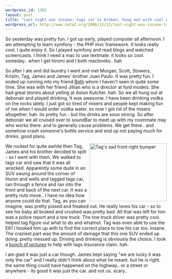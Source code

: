 ```yaml
--- 
wordpress_id: 1382
layout: post
title: "Last night was insane: tags car is broken, hung out with cool peeps"
wordpress_url: http://www.nata2.org/2006/11/12/last-night-was-insane-tags-car-is-broken-hung-out-with-cool-peeps/
---
```

<p>So yesterday was pretty fun. I got up early, played computer all afternoon. I am attempting to learn symfony - the PHP mvc framework. It looks really cool. I quite enjoy it. So I played symfony and read blogs and watched screencasts. I think I need a mac to use textmate. it looks so cool. someday.. when I get hiromi and I both macbooks.. hah</p> <p>So after I ate and did laundry I went and met Morgan, Scott, Stowers, Kristin, Tag, James and James' brother Juan Paulo. It was pretty fun. I ended up running into my friend <a href="http://en.wikipedia.org/wiki/Beth_Liebling">Beth</a> whom I haven't seen in quite some time. She was with her friend Jillian who is a director at ford models. She had great stories about yelling at Aston Kutcher. hah. So we all hung out at debonair and played drinking. It was awesome. I have been drinking vodka on the rocks lately. I just got so tired of mixers and people kept making fun of me when I would order vodka water. so now I got rid of the mixers altogether. hah. its pretty fun - but the drinks are sooo strong. So after debonair we all cruised over to soundBar to meet up with my roommate may who works there. and to generally cause problems. We get there.. and somehow crash someone's bottle service and end up not paying much for drinks. good plans. </p> <p><a title="Photo Sharing" href="http://www.flickr.com/photos/natatwo/295209435/"><img height="180" alt="Tag's sad front right bumper" src="http://static.flickr.com/122/295209435_375455aa60_m.jpg" width="240" align="right"></a>We rocked for quite awhile then Tag, James and his brother decided to split - so I went with them. We walked to tags car and saw that it was all wrecked. Apparently some dude in an SUV swung around the corner of Huron and wells and tagged tags car, ran through a fence and ran into the front and back of the next car. It was a pretty nuts move.. I have no idea how anyone could do that. Tag, as you can imagine, was pretty pissed and freaked out. He really loves his car - so to see his baby all broked and crushed was pretty bad. All that was left for him was a police report and a tow truck. The tow truck driver was pretty cool. helped tag figure out what to do and whatnot. Tag was even able to use the E61 I hooked him up with to find the correct place to tow his car too. Insane. The craziest part was the amount of damage that this one SUV ended up doing. pretty messed up. Driving and drinking is obviously the choice. I took a <a href="http://flickr.com/photos/natatwo/sets/72157594372284402/">bunch of pictures</a> to help with tags insurance claim. hah. </p> <p>I am glad it was just a car though. James kept saying "we are lucky it was only the car" and I really didn't think about what he meant. but he is right. the same thing could have happened on the highway.. or a street or anywhere - its good it was just the car. and not us. scary.. </p>

